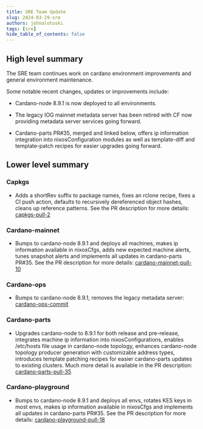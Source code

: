 ```yaml
---
title: SRE Team Update
slug: 2024-03-29-sre
authors: johnalotoski
tags: [sre]
hide_table_of_contents: false
---
```


## High level summary

The SRE team continues work on cardano environment improvements and general
environment maintenance.

Some notable recent changes, updates or improvements include:
* Cardano-node 8.9.1 is now deployed to all environments.

* The legacy IOG mainnet metadata server has been retired with CF now providing
  metadata server services going forward.

* Cardano-parts PR#35, merged and linked below, offers ip information
  integration into nixosConfiguration modules as well as template-diff and
  template-patch recipes for easier upgrades going forward.


## Lower level summary

### Capkgs
* Adds a shortRev suffix to package names, fixes an rclone recipe, fixes a CI
  push action, defaults to recursively dereferenced object hashes, cleans up
  reference patterns.  See the PR description for more details:
  [capkgs-pull-2](https://github.com/input-output-hk/capkgs/pull/2)

### Cardano-mainnet
* Bumps to cardano-node 8.9.1 and deploys all machines, makes ip information
  available in nixosCfgs, adds new expected machine alerts, tunes snapshot
  alerts and implements all updates in cardano-parts PR#35.  See the PR
  description for more details:
  [cardano-mainnet-pull-10](https://github.com/input-output-hk/cardano-mainnet/pull/10)

### Cardano-ops
* Bumps to cardano-node 8.9.1, removes the legacy metadata server:
  [cardano-ops-commit](https://github.com/input-output-hk/cardano-ops/commit/5d4925b2fe825f28d72372c7b4b3d0fa0c514fd4)

### Cardano-parts
* Upgrades cardano-node to 8.9.1 for both release and pre-release, integrates
  machine ip information into nixosConfigurations, enables /etc/hosts file
  usage in cardano-node topology, enhances cardano-node topology producer
  generation with customizable address types, introduces template patching
  recipes for easier cardano-parts updates to existing clusters.  Much more
  detail is available in the PR description:
  [cardano-parts-pull-35](https://github.com/input-output-hk/cardano-parts/pull/35)

### Cardano-playground
* Bumps to cardano-node 8.9.1 and deploys all envs, rotates KES keys in most
  envs, makes ip information available in nixosCfgs and implements all updates
  in cardano-parts PR#35.  See the PR description for more details:
  [cardano-playground-pull-18](https://github.com/input-output-hk/cardano-playground/pull/18)
